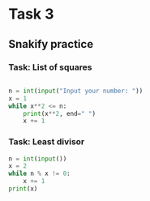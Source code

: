 # Task 3
## Snakify practice

### Task: List of squares

```.py

n = int(input("Input your number: "))
x = 1
while x**2 <= n:
    print(x**2, end=" ")
    x += 1    
```

### Task: Least divisor
```.py
n = int(input())
x = 2
while n % x != 0:
    x += 1
print(x)
```
